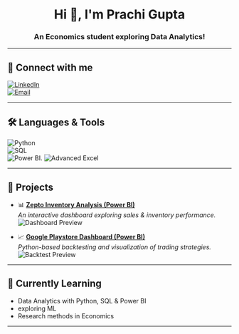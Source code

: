 

# <h1 align="center">Hi 👋, I'm Prachi Gupta</h1>
<h3 align="center">An Economics student exploring Data Analytics!</h3>

---

## 🔗 Connect with me  
[![LinkedIn](https://img.shields.io/badge/LinkedIn-blue?style=for-the-badge&logo=linkedin)](https://www.linkedin.com/in/prachigupta227/)  
[![Email](https://img.shields.io/badge/Email-white?style=for-the-badge&logo=gmail)](Guptaprachi.0722@gmail.com)

---

## 🛠️ Languages & Tools  
![Python](https://img.shields.io/badge/Python-3776AB?style=for-the-badge&logo=python&logoColor=white)  
![SQL](https://img.shields.io/badge/SQL-336791?style=for-the-badge&logo=postgresql&logoColor=white)  
![Power BI](https://img.shields.io/badge/PowerBI-F2C811?style=for-the-badge&logo=powerbi&logoColor=black).
![ Advanced Excel](https://img.shields.io/badge/Excel-217346?style=for-the-badge&logo=microsoftexcel&logoColor=white)  

---

## 🚀 Projects  
- 📊 **[Zepto Inventory Analysis (Power BI)](YourProjectLinkHere)**  
  *An interactive dashboard exploring sales & inventory performance.*  
  ![Dashboard Preview](https://via.placeholder.com/600x300.png?text=Project+Screenshot)

- 📈 **[Google Playstore Dashboard (Power BI)](YourProjectLinkHere)**  
  *Python-based backtesting and visualization of trading strategies.*  
  ![Backtest Preview](https://via.placeholder.com/600x300.png?text=Project+Screenshot)

---

## 🌱 Currently Learning  
- Data Analytics with Python, SQL & Power BI  
- exploring ML 
- Research methods in Economics  

---


<!--
**PrachiGupta227/PrachiGupta227** is a ✨ _special_ ✨ repository because its `README.md` (this file) appears on your GitHub profile.

Here are some ideas to get you started:

- 🔭 I’m currently working on ...
- 🌱 I’m currently learning ...
- 👯 I’m looking to collaborate on ...
- 🤔 I’m looking for help with ...
- 💬 Ask me about ...
- 📫 How to reach me: ...
- 😄 Pronouns: ...
- ⚡ Fun fact: ...
-->
